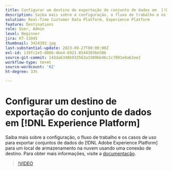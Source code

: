 ```yaml
---
title: Configurar um destino de exportação do conjunto de dados em  [!DNL Experience Platform]
description: Saiba mais sobre a configuração, o fluxo de trabalho e os casos de uso da exportação de conjuntos de dados da  [!DNL Adobe Experience Platform]  para um local de armazenamento na nuvem por meio de uma conexão com o destino.
solution: Real-Time Customer Data Platform, Experience Platform
feature: Destinations
role: User, Admin
level: Beginner
jira: KT-13945
thumbnail: 3424392.jpg
last-substantial-update: 2023-09-27T00:00:00Z
exl-id: 139fc1e5-8866-4be4-b921-85443036e506
source-git-commit: 143da6340b932563a3309bb46c1c7091e0ab2ee2
workflow-type: tm+mt
source-wordcount: '62'
ht-degree: 33%

---
```


# Configurar um destino de exportação do conjunto de dados em [!DNL Experience Platform]

Saiba mais sobre a configuração, o fluxo de trabalho e os casos de uso para exportar conjuntos de dados do [!DNL Adobe Experience Platform] para um local de armazenamento na nuvem usando uma conexão de destino. Para obter mais informações, visite a [documentação](https://experienceleague.adobe.com/docs/experience-platform/destinations/ui/activate/export-datasets.html).

>[!VIDEO](https://video.tv.adobe.com/v/3424392/?learn=on)
